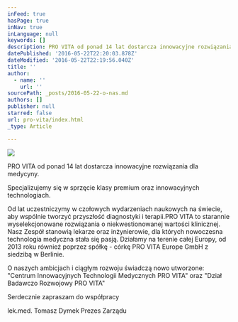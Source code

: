```yaml
---
inFeed: true
hasPage: true
inNav: true
inLanguage: null
keywords: []
description: PRO VITA od ponad 14 lat dostarcza innowacyjne rozwiązania dla medycyny.
datePublished: '2016-05-22T22:20:03.878Z'
dateModified: '2016-05-22T22:19:56.040Z'
title: ''
author:
  - name: ''
    url: ''
sourcePath: _posts/2016-05-22-o-nas.md
authors: []
publisher: null
starred: false
url: pro-vita/index.html
_type: Article

---
```

![](https://s3-us-west-2.amazonaws.com/the-grid-img/p/05d2d142e7be1a0f740be306b640d60e8d7ba59c.jpg)

PRO VITA od ponad 14 lat dostarcza innowacyjne rozwiązania dla medycyny.

Specjalizujemy się w sprzęcie klasy premium oraz innowacyjnych technologiach.

Od lat uczestniczymy w czołowych wydarzeniach naukowych na świecie, aby wspólnie tworzyć przyszłość diagnostyki i terapii.PRO VITA to starannie wyselekcjonowane rozwiązania o niekwestionowanej wartości klinicznej. Nasz Zespół stanowią lekarze oraz inżynierowie, dla których nowoczesna technologia medyczna stała się pasją. Działamy na terenie całej Europy, od 2013 roku również poprzez spółkę - córkę PRO VITA Europe GmbH z siedzibą w Berlinie.

O naszych ambicjach i ciągłym rozwoju świadczą nowo utworzone:  
"Centrum Innowacyjnych Technologii Medycznych PRO VITA" oraz "Dział Badawczo Rozwojowy PRO VITA"

Serdecznie zapraszam do współpracy

lek.med. Tomasz Dymek Prezes Zarządu